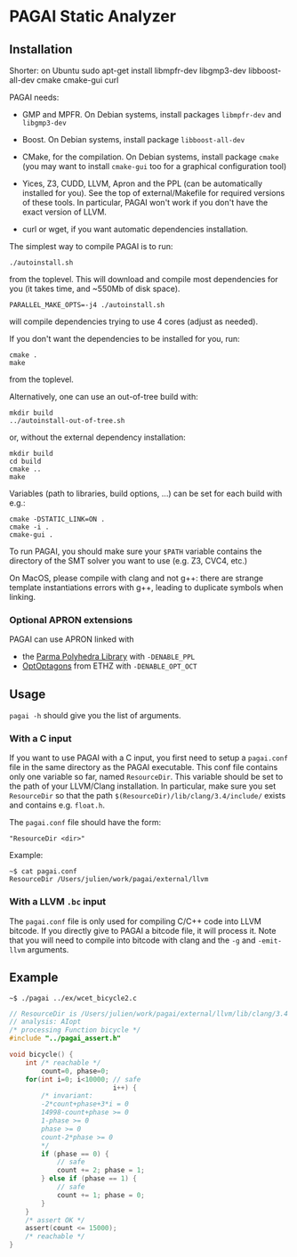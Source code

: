 # PAGAI Static Analyzer

## Installation

Shorter: on Ubuntu
sudo apt-get install libmpfr-dev libgmp3-dev libboost-all-dev cmake cmake-gui curl

PAGAI needs:

- GMP and MPFR. On Debian systems, install packages `libmpfr-dev` and `libgmp3-dev`

- Boost. On Debian systems, install package `libboost-all-dev`

- CMake, for the compilation. On Debian systems, install package `cmake` (you may want to install `cmake-gui` too for a graphical configuration tool)

- Yices, Z3, CUDD, LLVM, Apron and the PPL (can be automatically installed for you). See the top of external/Makefile for required versions of these tools. In particular, PAGAI won't work if you don't have the exact version of LLVM.

- curl or wget, if you want automatic dependencies installation.

The simplest way to compile PAGAI is to run:

    ./autoinstall.sh

from the toplevel. This will download and compile most dependencies
for you (it takes time, and ~550Mb of disk space).

    PARALLEL_MAKE_OPTS=-j4 ./autoinstall.sh

will compile dependencies trying to use 4 cores (adjust as needed).

If you don't want the dependencies to be installed for you, run:

    cmake .
    make

from the toplevel.

Alternatively, one can use an out-of-tree build with:

    mkdir build
    ../autoinstall-out-of-tree.sh

or, without the external dependency installation:

    mkdir build
    cd build
    cmake ..
    make

Variables (path to libraries, build options, ...) can be set for each
build with e.g.:

    cmake -DSTATIC_LINK=ON .
    cmake -i .
    cmake-gui .

To run PAGAI, you should make sure your `$PATH` variable contains the
directory of the SMT solver you want to use (e.g. Z3, CVC4, etc.)

On MacOS, please compile with clang and not g++: there are strange
template instantiations errors with g++, leading to duplicate symbols
when linking.


### Optional APRON extensions

PAGAI can use APRON linked with
- the [Parma Polyhedra Library](http://bugseng.com/products/ppl/) with `-DENABLE_PPL`
- [OptOptagons](https://github.com/eth-srl/OptOctagon) from ETHZ with `-DENABLE_OPT_OCT`

## Usage 

`pagai -h` should give you the list of arguments.

### With a C input

If you want to use PAGAI with a C input, you first need to setup a `pagai.conf` file in
the same directory as the PAGAI executable. This conf file contains only one variable so
far, named `ResourceDir`. This variable should be set to the path of your LLVM/Clang
installation. In particular, make sure you set `ResourceDir` so that the path
`$(ResourceDir)/lib/clang/3.4/include/` exists and contains e.g. `float.h`.
	
The `pagai.conf` file should have the form:

    "ResourceDir <dir>"

Example:

    ~$ cat pagai.conf
	ResourceDir /Users/julien/work/pagai/external/llvm

### With a LLVM `.bc` input

The `pagai.conf` file is only used for compiling C/C++ code into LLVM bitcode. If you
directly give to PAGAI a bitcode file, it will process it. Note that you will need to
compile into bitcode with clang and the `-g` and `-emit-llvm` arguments.

## Example 

    ~$ ./pagai ../ex/wcet_bicycle2.c

```c
// ResourceDir is /Users/julien/work/pagai/external/llvm/lib/clang/3.4
// analysis: AIopt
/* processing Function bicycle */
#include "../pagai_assert.h"

void bicycle() {
    int /* reachable */
        count=0, phase=0;
    for(int i=0; i<10000; // safe
                          i++) {
        /* invariant:
        -2*count+phase+3*i = 0
        14998-count+phase >= 0
        1-phase >= 0
        phase >= 0
        count-2*phase >= 0
        */
        if (phase == 0) {
            // safe
            count += 2; phase = 1;
        } else if (phase == 1) {
            // safe
            count += 1; phase = 0;
        }
    }
    /* assert OK */
    assert(count <= 15000);
    /* reachable */
}
```
